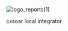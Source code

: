 
![logo_reports(1)](https://user-images.githubusercontent.com/93681708/185757792-9df02a2d-63ca-4cc9-8b6c-acbabc18b768.png)



    
                                       
cxsoar local integrator

